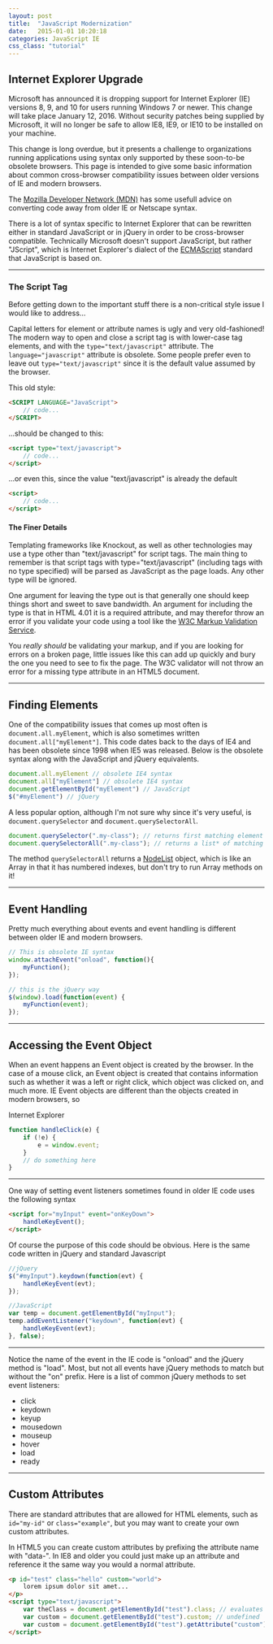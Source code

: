 ```yaml
---
layout: post
title:  "JavaScript Modernization"
date:   2015-01-01 10:20:18
categories: JavaScript IE
css_class: "tutorial"
---
```


## Internet Explorer Upgrade

Microsoft has announced it is dropping support for Internet Explorer (IE) versions 8, 9, and 10 for users running Windows 7 or newer. This change will take place January 12, 2016. Without security patches being supplied by Microsoft, it will no longer be safe to allow IE8, IE9, or IE10 to be installed on your machine.

This change is long overdue, but it presents a challenge to organizations running applications using syntax only supported by these soon-to-be obsolete browsers. This page is intended to give some basic information about common cross-browser compatibility issues between older versions of IE and modern browsers.

The [Mozilla Developer Network (MDN)](https://developer.mozilla.org/en-US/docs/Migrate_apps_from_Internet_Explorer_to_Mozilla) has some usefull advice on converting code away from older IE or Netscape syntax.

There is a lot of syntax specific to Internet Explorer that can be rewritten either in standard JavaScript or in jQuery in order to be cross-browser compatible. Technically Microsoft doesn't support JavaScript, but rather "JScript", which is Internet Explorer's dialect of the [ECMAScript](https://en.wikipedia.org/wiki/ECMAScript) standard that JavaScript is based on.

---

### The Script Tag

Before getting down to the important stuff there is a non-critical style issue I would like to address...

Capital letters for element or attribute names is ugly and very old-fashioned! The modern way to open and close a script tag is with lower-case tag elements, and with the <code>type="text/javascript"</code> attribute. The <code>language="javascript"</code> attribute is obsolete. Some people prefer even to leave out <code>type="text/javascript"</code> since it is the default value assumed by the browser.

This old style:

```html
<SCRIPT LANGUAGE="JavaScript">
    // code...
</SCRIPT>
```

...should be changed to this:

```html
<script type="text/javascript">
    // code...
</script>
```

...or even this, since the value "text/javascript" is already the default

``` html
<script>
    // code...
</script>
```

#### The Finer Details
Templating frameworks like Knockout, as well as other technologies may use a type other than "text/javascript" for script tags. The main thing to remember is that script tags with type="text/javascript" (including tags with no type specified) will be parsed as JavaScript as the page loads. Any other type will be ignored.

One argument for leaving the type out is that generally one should keep things short and sweet to save bandwidth. An argument for including the type is that in HTML 4.01 it is a required attribute, and may therefor throw an error if you validate your code using a tool like the [W3C Markup Validation Service](http://validator.w3.org/check).

You *really should* be validating your markup, and if you are looking for errors on a broken page, little issues like this can add up quickly and bury the one you need to see to fix the page. The W3C validator will not throw an error for a missing type attribute in an HTML5 document.

---

## Finding Elements

One of the compatibility issues that comes up most often is <code>document.all.myElement</code>, which is also sometimes written <code>document.all["myElement"]</code>. This code dates back to the days of IE4 and has been obsolete since 1998 when IE5 was released. Below is the obsolete syntax along with the JavaScript and jQuery equivalents.

```javascript
document.all.myElement // obsolete IE4 syntax
document.all["myElement"] // obsolete IE4 syntax
document.getElementById("myElement") // JavaScript
$("#myElement") // jQuery
```

A less popular option, although I'm not sure why since it's very useful, is <code>document.querySelector</code> and <code>document.querySelectorAll</code>.

```javascript
document.querySelector(".my-class"); // returns first matching element found
document.querySelectorAll(".my-class"); // returns a list* of matching elements
```

The method <code>querySelectorAll</code> returns a [NodeList](//developer.mozilla.org/en-US/docs/Web/API/NodeList) object, which is like an Array in that it has numbered indexes, but don't try to run Array methods on it!

---

## Event Handling

Pretty much everything about events and event handling is different between older IE and modern browsers.

```javascript
// This is obsolete IE syntax
window.attachEvent("onload", function(){
    myFunction();
});
```

```javascript
// this is the jQuery way
$(window).load(function(event) {
    myFunction(event);
});
```

---

## Accessing the Event Object

When an event happens an Event object is created by the browser. In the case of a mouse click, an Event object is created that contains information such as whether it was a left or right click, which object was clicked on, and much more. IE Event objects are different than the objects created in modern browsers, so 


Internet Explorer 

```javascript
function handleClick(e) {
    if (!e) {
        e = window.event;
    }
    // do something here
}
```


---


One way of setting event listeners sometimes found in older IE code uses the following syntax

```html
<script for="myInput" event="onKeyDown">
    handleKeyEvent();
</script>
```

Of course the purpose of this code should be obvious. Here is the same code written in jQuery and standard Javascript

```javascript
//jQuery
$("#myInput").keydown(function(evt) {
    handleKeyEvent(evt);
});

//JavaScript
var temp = document.getElementById("myInput");
temp.addEventListener("keydown", function(evt) {
    handleKeyEvent(evt);
}, false);
```

---

Notice the name of the event in the IE code is "onload" and the jQuery method is "load". Most, but not all events have jQuery methods to match but without the "on" prefix. Here is a list of common jQuery methods to set event listeners:

* click
* keydown
* keyup
* mousedown
* mouseup
* hover
* load
* ready

---

## Custom Attributes

There are standard attributes that are allowed for HTML elements, such as `id="my-id"` or `class="example"`, but you may want to create your own custom attributes.

In HTML5 you can create custom attributes by prefixing the attribute name with "data-". In IE8 and older you could just make up an attribute and reference it the same way you would a normal attribute.

~~~html
<p id="test" class="hello" custom="world">
    lorem ipsum dolor sit amet...
</p>
<script type="text/javascript">
    var theClass = document.getElementById("test").class; // evaluates to "hello"
    var custom = document.getElementById("test").custom; // undefined
    var custom = document.getElementById("test").getAttribute("custom"); // evaluates to "world"
</script>
~~~









